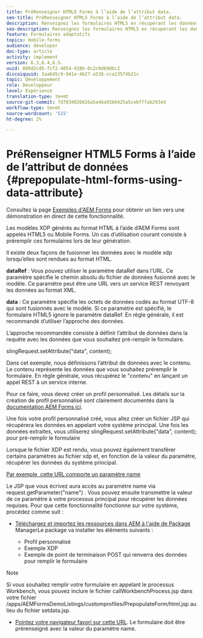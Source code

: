 ```yaml
---
title: PréRenseigner HTML5 Forms à l’aide de l’attribut data.
seo-title: PréRenseigner HTML5 Forms à l’aide de l’attribut data.
description: Renseignez les formulaires HTML5 en récupérant les données de la source principale.
seo-description: Renseignez les formulaires HTML5 en récupérant les données de la source principale.
feature: Formulaires adaptatifs
topics: mobile-forms
audience: developer
doc-type: article
activity: implement
version: 6.3,6.4,6.5.
uuid: 889d2cd5-fcf2-4854-928b-0c2c0db9dbc2
discoiquuid: 3aa645c9-941e-4b27-a538-cca13574b21c
topic: Développement
role: Développeur
level: Expérience
translation-type: tm+mt
source-git-commit: 7d7034026826a5a46a91b6425a5cebfffab2934d
workflow-type: tm+mt
source-wordcount: '515'
ht-degree: 2%

---
```



# PréRenseigner HTML5 Forms à l’aide de l’attribut de données {#prepopulate-html-forms-using-data-attribute}

Consultez la page [Exemples d&#39;AEM Forms](https://forms.enablementadobe.com/content/samples/samples.html?query=0) pour obtenir un lien vers une démonstration en direct de cette fonctionnalité.

Les modèles XDP générés au format HTML à l’aide d’AEM Forms sont appelés HTML5 ou Mobile Forms. Un cas d’utilisation courant consiste à préremplir ces formulaires lors de leur génération.

Il existe deux façons de fusionner les données avec le modèle xdp lorsqu’elles sont rendues au format HTML.

**dataRef** : Vous pouvez utiliser le paramètre dataRef dans l’URL. Ce paramètre spécifie le chemin absolu du fichier de données fusionné avec le modèle. Ce paramètre peut être une URL vers un service REST renvoyant les données au format XML.

**data** : Ce paramètre spécifie les octets de données codés au format UTF-8 qui sont fusionnés avec le modèle. Si ce paramètre est spécifié, le formulaire HTML5 ignore le paramètre dataRef. En règle générale, il est recommandé d’utiliser l’approche des données.

L’approche recommandée consiste à définir l’attribut de données dans la requête avec les données que vous souhaitez pré-remplir le formulaire.

slingRequest.setAttribute(&quot;data&quot;, content);

Dans cet exemple, nous définissons l’attribut de données avec le contenu. Le contenu représente les données que vous souhaitez préremplir le formulaire. En règle générale, vous récupérez le &quot;contenu&quot; en lançant un appel REST à un service interne.

Pour ce faire, vous devez créer un profil personnalisé. Les détails sur la création de profil personnalisé sont clairement documentés dans la [documentation AEM Forms ici](https://helpx.adobe.com/aem-forms/6/html5-forms/custom-profile.html).

Une fois votre profil personnalisé créé, vous allez créer un fichier JSP qui récupérera les données en appelant votre système principal. Une fois les données extraites, vous utiliserez slingRequest.setAttribute(&quot;data&quot;, content); pour pré-remplir le formulaire

Lorsque le fichier XDP est rendu, vous pouvez également transférer certains paramètres au fichier xdp et, en fonction de la valeur du paramètre, récupérer les données du système principal.

[Par exemple, cette URL comporte un paramètre name](http://localhost:4502/content/dam/formsanddocuments/PrepopulateMobileForm.xdp/jcr:content?name=john)

Le JSP que vous écrivez aura accès au paramètre name via request.getParameter(&quot;name&quot;) . Vous pouvez ensuite transmettre la valeur de ce paramètre à votre processus principal pour récupérer les données requises.
Pour que cette fonctionnalité fonctionne sur votre système, procédez comme suit :

* [Téléchargez et importez les ressources dans AEM à l&#39;aide de Package ](assets/prepopulatemobileform.zip)
ManagerLe package va installer les éléments suivants :

   * Profil personnalisé
   * Exemple XDP
   * Exemple de point de terminaison POST qui renverra des données pour remplir le formulaire

>[!NOTE]
>
>Si vous souhaitez remplir votre formulaire en appelant le processus Workbench, vous pouvez inclure le fichier callWorkbenchProcess.jsp dans votre fichier /apps/AEMFormsDemoListings/customprofiles/PrepopulateForm/html.jsp au lieu du fichier setdata.jsp.

* [Pointez votre navigateur favori sur cette URL](http://localhost:4502/content/dam/formsanddocuments/PrepopulateMobileForm.xdp/jcr:content?name=Adobe%20Systems). Le formulaire doit être prérenseigné avec la valeur du paramètre name.
